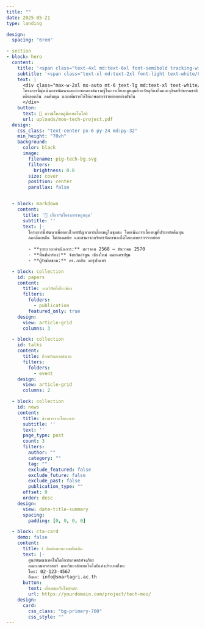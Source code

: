 ```yaml
---
title: ""
date: 2025-05-21
type: landing

design:
  spacing: "6rem"

- section
- block: hero
  content:
    title: '<span class="text-4xl md:text-6xl font-semibold tracking-wide text-gold-400">โครงการหมูหลุม</span>'
    subtitle: '<span class="text-xl md:text-2xl font-light text-white/80 mt-2 block">เทคโนโลยีเลี้ยงหมูแนวใหม่ เพื่อสุขภาพ สิ่งแวดล้อม และเศรษฐกิจชุมชน</span>'
    text: |
      <div class="max-w-2xl mx-auto mt-6 text-lg md:text-xl text-white/90 leading-relaxed">
      โครงการนี้มุ่งเน้นการพัฒนาและถ่ายทอดองค์ความรู้ในการเลี้ยงหมูหลุมด้วยวัสดุท้องถิ่นและจุลินทรีย์ธรรมชาติ  
      เพื่อลดกลิ่น ลดต้นทุน และเพิ่มรายได้ให้เกษตรกรรายย่อยอย่างยั่งยืน
      </div>
    button:
      text: 📄 ดาวน์โหลดคู่มือเทคโนโลยี
      url: uploads/moo-tech-project.pdf
  design:
    css_class: "text-center px-6 py-24 md:py-32"
    min_height: "70vh"
    background:
      color: black
      image:
        filename: pig-tech-bg.svg
        filters:
          brightness: 0.8
        size: cover
        position: center
        parallax: false


  - block: markdown
    content:
      title: '🐷 เกี่ยวกับโครงการหมูหลุม'
      subtitle: ''
      text: |-
        โครงการนี้พัฒนาเพื่อตอบโจทย์ปัญหาการเลี้ยงหมูในชุมชน โดยเน้นการเลี้ยงหมูที่ประหยัดต้นทุน  
        ลดกลิ่นเหม็น ไม่ก่อมลพิษ และสามารถบริหารจัดการเองได้โดยเกษตรกรรายย่อย  
        
        - **ระยะเวลาดำเนินการ:** มกราคม 2568 – ธันวาคม 2570  
        - **พื้นที่นำร่อง:** จังหวัดลำพูน เชียงใหม่ และนครปฐม  
        - **ผู้รับผิดชอบ:** ดร.ภาสิน มารุปานทร

  - block: collection
    id: papers
    content:
      title: งานวิจัยที่เกี่ยวข้อง
      filters:
        folders:
          - publication
        featured_only: true
    design:
      view: article-grid
      columns: 3

  - block: collection
    id: talks
    content:
      title: กิจกรรมภาคสนาม
      filters:
        folders:
          - event
    design:
      view: article-grid
      columns: 2

  - block: collection
    id: news
    content:
      title: ข่าวสารจากโครงการ
      subtitle: ''
      text: ''
      page_type: post
      count: 3
      filters:
        author: ""
        category: ""
        tag: ""
        exclude_featured: false
        exclude_future: false
        exclude_past: false
        publication_type: ""
      offset: 0
      order: desc
    design:
      view: date-title-summary
      spacing:
        padding: [0, 0, 0, 0]

  - block: cta-card
    demo: false
    content:
      title: 📞 ติดต่อสอบถามเพิ่มเติม
      text: |-
        ศูนย์พัฒนาเทคโนโลยีการเกษตรอัจฉริยะ  
        คณะเกษตรศาสตร์ มหาวิทยาลัยเทคโนโลยีแห่งประเทศไทย  
        โทร: 02-123-4567  
        อีเมล: info@smartagri.ac.th
      button:
        text: เยี่ยมชมเว็บไซต์หลัก
        url: https://yourdomain.com/project/tech-moo/
    design:
      card:
        css_class: "bg-primary-700"
        css_style: ""
---
```

